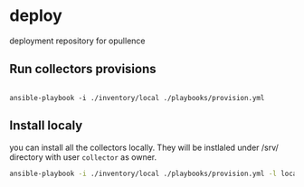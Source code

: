 # deploy
deployment repository for opullence

## Run collectors provisions

```

ansible-playbook -i ./inventory/local ./playbooks/provision.yml

```

## Install localy

you can install all the collectors locally.
They will be instlaled under /srv/ directory with user `collector` as owner.

```bash
ansible-playbook -i ./inventory/local ./playbooks/provision.yml -l local 

```